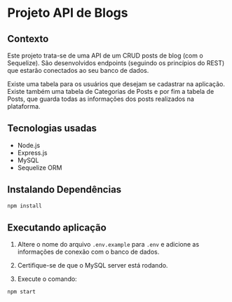 # Projeto API de Blogs

## Contexto

Este projeto trata-se de uma API de um CRUD posts de blog (com o Sequelize). São desenvolvidos endpoints (seguindo os princípios do REST) que estarão conectados ao seu banco de dados.

Existe uma tabela para os usuários que desejam se cadastrar na aplicação. Existe também uma tabela de Categorias de Posts e por fim a tabela de Posts, que guarda todas as informações dos posts realizados na plataforma.

## Tecnologias usadas

- Node.js
- Express.js
- MySQL
- Sequelize ORM

## Instalando Dependências

```bash
npm install
```

## Executando aplicação

1. Altere o nome do arquivo `.env.example` para `.env` e adicione as informações de conexão com o banco de dados.

2. Certifique-se de que o MySQL server está rodando.

3. Execute o comando:

```bash
npm start
```
